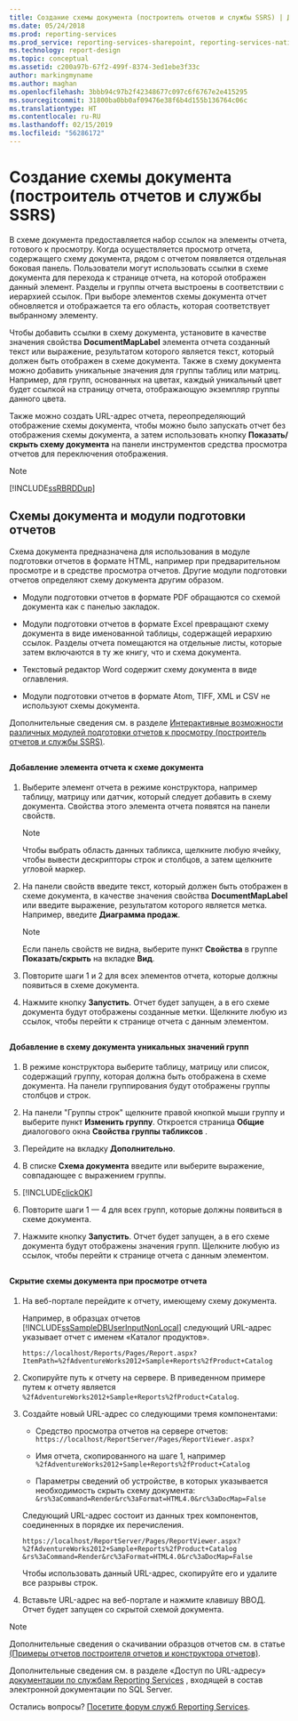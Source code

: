 ```yaml
---
title: Создание схемы документа (построитель отчетов и службы SSRS) | Документы Майкрософт
ms.date: 05/24/2018
ms.prod: reporting-services
ms.prod_service: reporting-services-sharepoint, reporting-services-native
ms.technology: report-design
ms.topic: conceptual
ms.assetid: c200a97b-67f2-499f-8374-3ed1ebe3f33c
author: markingmyname
ms.author: maghan
ms.openlocfilehash: 3bbb94c97b2f42348677c097c6f6767e2e415295
ms.sourcegitcommit: 31800ba0bb0af09476e38f6b4d155b136764c06c
ms.translationtype: HT
ms.contentlocale: ru-RU
ms.lasthandoff: 02/15/2019
ms.locfileid: "56286172"
---
```

# <a name="create-a-document-map-report-builder-and-ssrs"></a>Создание схемы документа (построитель отчетов и службы SSRS)

В схеме документа предоставляется набор ссылок на элементы отчета, готового к просмотру. Когда осуществляется просмотр отчета, содержащего схему документа, рядом с отчетом появляется отдельная боковая панель. Пользователи могут использовать ссылки в схеме документа для перехода к странице отчета, на которой отображен данный элемент. Разделы и группы отчета выстроены в соответствии с иерархией ссылок. При выборе элементов схемы документа отчет обновляется и отображается та его область, которая соответствует выбранному элементу.  
  
 Чтобы добавить ссылки в схему документа, установите в качестве значения свойства **DocumentMapLabel** элемента отчета созданный текст или выражение, результатом которого является текст, который должен быть отображен в схеме документа. Также в схему документа можно добавить уникальные значения для группы таблиц или матриц. Например, для групп, основанных на цветах, каждый уникальный цвет будет ссылкой на страницу отчета, отображающую экземпляр группы данного цвета.  
  
 Также можно создать URL-адрес отчета, переопределяющий отображение схемы документа, чтобы можно было запускать отчет без отображения схемы документа, а затем использовать кнопку **Показать/скрыть схему документа** на панели инструментов средства просмотра отчетов для переключения отображения.  
  
> [!NOTE]  
>  [!INCLUDE[ssRBRDDup](../../includes/ssrbrddup-md.md)]  
  
##  <a name="DocMapRenderExtensions"></a> Схемы документа и модули подготовки отчетов  
 Схема документа предназначена для использования в модуле подготовки отчетов в формате HTML, например при предварительном просмотре и в средстве просмотра отчетов. Другие модули подготовки отчетов определяют схему документа другим образом.  
  
-   Модули подготовки отчетов в формате PDF обращаются со схемой документа как с панелью закладок.  
  
-   Модули подготовки отчетов в формате Excel превращают схему документа в виде именованной таблицы, содержащей иерархию ссылок. Разделы отчета помещаются на отдельные листы, которые затем включаются в ту же книгу, что и схема документа.  
  
-   Текстовый редактор Word содержит схему документа в виде оглавления.  
  
-   Модули подготовки отчетов в формате Atom, TIFF, XML и CSV не используют схемы документа.  
  
 Дополнительные сведения см. в разделе [Интерактивные возможности различных модулей подготовки отчетов к просмотру (построитель отчетов и службы SSRS)](../../reporting-services/report-builder/interactive-functionality-different-report-rendering-extensions.md).  
  
##  <a name="AddRptItemToMap"></a>   
#### <a name="to-add-a-report-item-to-a-document-map"></a>Добавление элемента отчета к схеме документа  
  
1.  Выберите элемент отчета в режиме конструктора, например таблицу, матрицу или датчик, который следует добавить в схему документа. Свойства этого элемента отчета появятся на панели свойств.  
  
    > [!NOTE]  
    >  Чтобы выбрать область данных табликса, щелкните любую ячейку, чтобы вывести дескрипторы строк и столбцов, а затем щелкните угловой маркер.  
  
2.  На панели свойств введите текст, который должен быть отображен в схеме документа, в качестве значения свойства **DocumentMapLabel** или введите выражение, результатом которого является метка. Например, введите **Диаграмма продаж**.  
  
    > [!NOTE]  
    >  Если панель свойств не видна, выберите пункт **Свойства** в группе **Показать/скрыть** на вкладке **Вид**.  
  
3.  Повторите шаги 1 и 2 для всех элементов отчета, которые должны появиться в схеме документа.  
  
4.  Нажмите кнопку **Запустить**. Отчет будет запущен, а в его схеме документа будут отображены созданные метки. Щелкните любую из ссылок, чтобы перейти к странице отчета с данным элементом.  

  
##  <a name="AddUniqueValuesToMap"></a>   
#### <a name="to-add-unique-group-values-to-a-document-map"></a>Добавление в схему документа уникальных значений групп  
  
1.  В режиме конструктора выберите таблицу, матрицу или список, содержащий группу, которая должна быть отображена в схеме документа. На панели группирования будут отображены группы столбцов и строк.  
  
2.  На панели "Группы строк" щелкните правой кнопкой мыши группу и выберите пункт **Изменить группу**. Откроется страница **Общие** диалогового окна **Свойства группы табликсов** .  
  
3.  Перейдите на вкладку **Дополнительно**.  
  
4.  В списке **Схема документа** введите или выберите выражение, совпадающее с выражением группы.  
  
5.  [!INCLUDE[clickOK](../../includes/clickok-md.md)]  
  
6.  Повторите шаги 1 — 4 для всех групп, которые должны появиться в схеме документа.  
  
7.  Нажмите кнопку **Запустить**. Отчет будет запущен, а в его схеме документа будут отображены значения групп. Щелкните любую из ссылок, чтобы перейти к странице отчета с данным элементом.  
  
##  <a name="HideMapWhenViewRpt"></a>   
#### <a name="to-hide-the-document-map-when-you-view-a-report"></a>Скрытие схемы документа при просмотре отчета  
  
1.  На веб-портале перейдите к отчету, имеющему схему документа.  
  
     Например, в образцах отчетов [!INCLUDE[ssSampleDBUserInputNonLocal](../../includes/sssampledbuserinputnonlocal-md.md)] следующий URL-адрес указывает отчет с именем «Каталог продуктов».  
  
    ```  
    https://localhost/Reports/Pages/Report.aspx?ItemPath=%2fAdventureWorks2012+Sample+Reports%2fProduct+Catalog  
    ```  
  
2.  Скопируйте путь к отчету на сервере. В приведенном примере путем к отчету является `%2fAdventureWorks2012+Sample+Reports%2fProduct+Catalog`.  
  
3.  Создайте новый URL-адрес со следующими тремя компонентами:  
  
    -   Средство просмотра отчетов на сервере отчетов: `https://localhost/ReportServer/Pages/ReportViewer.aspx?`  
  
    -   Имя отчета, скопированного на шаге 1, например `%2fAdventureWorks2012+Sample+Reports%2fProduct+Catalog`  
  
    -   Параметры сведений об устройстве, в которых указывается необходимость скрыть схему документа: `&rs%3aCommand=Render&rc%3aFormat=HTML4.0&rc%3aDocMap=False`  
  
     Следующий URL-адрес состоит из данных трех компонентов, соединенных в порядке их перечисления.  
  
    ```  
    https://localhost/ReportServer/Pages/ReportViewer.aspx?  
    %2fAdventureWorks2012+Sample+Reports%2fProduct+Catalog  
    &rs%3aCommand=Render&rc%3aFormat=HTML4.0&rc%3aDocMap=False  
    ```  
  
     Чтобы использовать данный URL-адрес, скопируйте его и удалите все разрывы строк.  
  
4.  Вставьте URL-адрес на веб-портале и нажмите клавишу ВВОД. Отчет будет запущен со скрытой схемой документа.  
  
> [!NOTE]  
>  Дополнительные сведения о скачивании образцов отчетов см. в статье [(Примеры отчетов построителя отчетов и конструктора отчетов)](https://go.microsoft.com/fwlink/?LinkId=198283).  
>   
>  Дополнительные сведения см. в разделе «Доступ по URL-адресу» [документации по службам Reporting Services](https://go.microsoft.com/fwlink/?linkid=121312) , входящей в состав электронной документации по SQL Server.  


Остались вопросы? [Посетите форум служб Reporting Services](https://go.microsoft.com/fwlink/?LinkId=620231).
